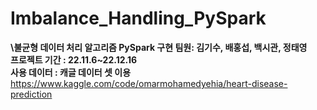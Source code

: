 # Imbalance_Handling_PySpark
**\불균형 데이터 처리 알고리즘 PySpark 구현
팀원: 김기수, 배홍섭, 백시관,  정태영\
프로젝트 기간 : 22.11.6~22.12.16**\
**사용 데이터 : 캐글 데이터 셋 이용** https://www.kaggle.com/code/omarmohamedyehia/heart-disease-prediction
